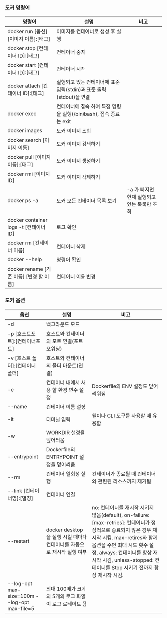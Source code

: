 ### 도커 명령어
|명령어|설명|비고|
|---|---|---|
|docker run [옵션] [이미지 이름]:[태그]|이미지를 컨테이너로 생성 후 실행||
|docker stop [컨테이너 ID]:[태그]|컨테이너 중지||
|docker start [컨테이너 ID]:[태그]|컨테이너 시작||
|docker attach [컨테이너 ID]:[태그]|실행되고 있는 컨테이너에 표준 입력(stdin)과 표준 출력(stdout)을 연결||
|docker exec|컨테이너에 접속 하여 특정 명령을 실행(/bin/bash), 접속 종료는 exit||
|docker images|도커 이미지 조회||
|docker search [이미지 이름]|도커 이미지 검색하기||
|docker pull [이미지 이름]:[태그]|도커 이미지 생성하기||
|docker rmi [이미지 ID]|도커 이미지 삭제하기||
|docker ps -a|도커 모든 컨테이너 목록 보기|-a 가 빠지면 현재 실행되고 있는 목록만 조회|
|docker container logs -t [컨테이너 ID]|로그 확인||
|docker rm [컨테이너 이름]|컨테이너 삭제||
|docker --help|명령어 확인||
|docker rename [기존 이름] [변경 할 이름]|컨테이너 이름 변경||

### 도커 옵션
|옵션|설명|비고|
|---|---|---|
|-d|백그라운드 모드||
|-p [호스트포트]:[컨테이너포트]|호스트와 컨테이너의 포트 연결(포트포워딩)||
|-v [호스트 폴더]:[컨테이너 폴더]|호스트와 컨테이너의 폴더 마운트(연결)||
|-e|컨테이너 내에서 사용 할 환경 변수 설정|Dockerfile의 ENV 설정도 덮어씌워짐|
|--name|컨테이너 이름 설정||
|-it|터미널 입력|쉘이나 CLI 도구를 사용할 때 유용함|
|-w|WORKDIR 설정을 덮어씌움||
|--entrypoint|Dockerfile의 ENTRYPOINT 설정을 덮어씌움||
|--rm|컨테이너 일회성 실행|컨테이너가 종료될 때 컨테이너와 관련된 리소스까지 제거됨|
|--link [컨테이너명]:[별칭]|컨테이너 연결||
|--restart|docker desktop을 실행 시킬 때마다 컨테이너를 자동으로 재시작 실행 여부|no: 컨테이너를 재시작 시키지 않음(default), on-failure:[max-retries]: 컨테이너가 정상적으로 종료되지 않은 경우 재시작 시킴. max-retires와 함께 옵션을 주면 최대 시도 횟수 설정, always: 컨테이너를 항상 재시작 시킴, unless-stopped: 컨테이너를 Stop 시키기 전까지 항상 재시작 시킴.|
|--log-opt max-size=100m --log-opt max-file=5|최대 100메가 크기의 5개의 로그 파일이 로그 로테이트 됨||